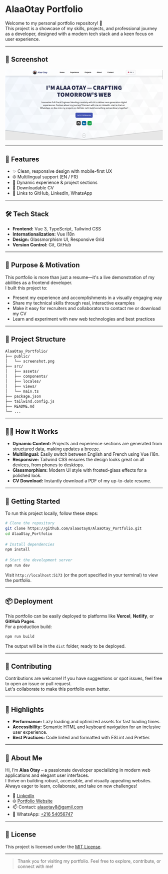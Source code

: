 # AlaaOtay Portfolio

Welcome to my personal portfolio repository! 🚀  
This project is a showcase of my skills, projects, and professional journey as a developer, designed with a modern tech stack and a keen focus on user experience.

---

## 📸 Screenshot

![Screenshot](public/screenshot.png)

---

## 🚀 Features

- ✨ Clean, responsive design with mobile-first UX
- 🌐 Multilingual support (EN / FR)
- 📂 Dynamic experience & project sections
- 📄 Downloadable CV
- 🔗 Links to GitHub, LinkedIn, WhatsApp

---

## 🛠️ Tech Stack

- **Frontend:** Vue 3, TypeScript, Tailwind CSS
- **Internationalization:** Vue I18n
- **Design:** Glassmorphism UI, Responsive Grid
- **Version Control:** Git, GitHub

---

## 🎯 Purpose & Motivation

This portfolio is more than just a resume—it's a live demonstration of my abilities as a frontend developer.  
I built this project to:

- Present my experience and accomplishments in a visually engaging way
- Share my technical skills through real, interactive examples
- Make it easy for recruiters and collaborators to contact me or download my CV
- Learn and experiment with new web technologies and best practices

---

## 📂 Project Structure

```
AlaaOtay_Portfolio/
├── public/
│   └── screenshot.png
├── src/
│   ├── assets/
│   ├── components/
│   ├── locales/
│   ├── views/
│   └── main.ts
├── package.json
├── tailwind.config.js
├── README.md
└── ...
```

---

## 👨‍💻 How It Works

- **Dynamic Content:** Projects and experience sections are generated from structured data, making updates a breeze.
- **Multilingual:** Easily switch between English and French using Vue I18n.
- **Responsive:** Tailwind CSS ensures the design looks great on all devices, from phones to desktops.
- **Glassmorphism:** Modern UI style with frosted-glass effects for a polished look.
- **CV Download:** Instantly download a PDF of my up-to-date resume.

---

## 🚀 Getting Started

To run this project locally, follow these steps:

```bash
# Clone the repository
git clone https://github.com/alaaotay8/AlaaOtay_Portfolio.git
cd AlaaOtay_Portfolio

# Install dependencies
npm install

# Start the development server
npm run dev
```

Visit `http://localhost:5173` (or the port specified in your terminal) to view the portfolio.

---

## 📦 Deployment

This portfolio can be easily deployed to platforms like **Vercel**, **Netlify**, or **GitHub Pages**.  
For a production build:

```bash
npm run build
```
The output will be in the `dist` folder, ready to be deployed.

---

## 🧩 Contributing

Contributions are welcome! If you have suggestions or spot issues, feel free to open an issue or pull request.  
Let's collaborate to make this portfolio even better.

---

## 🌟 Highlights

- **Performance:** Lazy loading and optimized assets for fast loading times.
- **Accessibility:** Semantic HTML and keyboard navigation for an inclusive user experience.
- **Best Practices:** Code linted and formatted with ESLint and Prettier.

---

## 📄 About Me

Hi, I’m **Alaa Otay** – a passionate developer specializing in modern web applications and elegant user interfaces.  
I thrive on building robust, accessible, and visually appealing websites.  
Always eager to learn, collaborate, and take on new challenges!

- 💼 [LinkedIn](https://www.linkedin.com/in/alaa-otay8/)
- 🌐 [Portfolio Website](#)
- 📫 Contact: [alaaotay8@gamil.com](mailto:alaaotay8@gamil.com)
- 💬 WhatsApp: [+216 54056747](https://wa.me/+21654056747)

---

## 📝 License

This project is licensed under the [MIT License](LICENSE).

---

> Thank you for visiting my portfolio. Feel free to explore, contribute, or connect with me!
